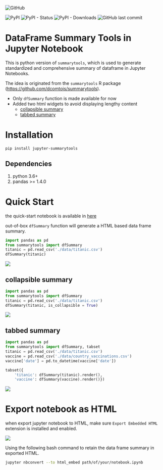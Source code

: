 ![GitHub](https://img.shields.io/github/license/6chaoran/jupyter-summarytools) 

![PyPI](https://img.shields.io/pypi/v/summarytools?color=blue) ![PyPI - Status](https://img.shields.io/pypi/status/summarytools?color=blue) ![PyPI - Downloads](https://img.shields.io/pypi/dm/summarytools?color=blue) ![GitHub last commit](https://img.shields.io/github/last-commit/6chaoran/jupyter-summarytools?color=blue)

# DataFrame Summary Tools in Jupyter Notebook

This is python version of `summarytools`, which is used to generate standardized and comprehensive summary of dataframe in Jupyter Notebooks.

The idea is originated from the `summarytools` R package (https://github.com/dcomtois/summarytools).

* Only `dfSummary` function is made available for now
* Added two html widgets to avoid displaying lengthy content
    + [collapsible summary](#collapsible-summary) 
    + [tabbed summary](#tabbed-summary)

# Installation

```
pip install jupyter-summarytools
```

## Dependencies
1. python 3.6+
2. pandas >= 1.4.0

# Quick Start

the quick-start notebook is available in [here](https://github.com/6chaoran/jupyter-summarytools/blob/master/quick-start.ipynb)

out-of-box `dfSummary` function will generate a HTML based data frame summary.

```py
import pandas as pd
from summarytools import dfSummary
titanic = pd.read_csv('./data/titanic.csv')
dfSummary(titanic)
```
![](images/dfSummary.png)

## collapsible summary

```py
import pandas as pd
from summarytools import dfSummary
titanic = pd.read_csv('./data/titanic.csv')
dfSummary(titanic, is_collapsible = True)
```

![](images/collapsible.gif)

## tabbed summary

```py
import pandas as pd
from summarytools import dfSummary, tabset
titanic = pd.read_csv('./data/titanic.csv')
vaccine = pd.read_csv('./data/country_vaccinations.csv')
vaccine['date'] = pd.to_datetime(vaccine['date'])

tabset({
    'titanic': dfSummary(titanic).render(),
    'vaccine': dfSummary(vaccine).render()})
```

![](images/tabbed.gif)

# Export notebook as HTML

when export jupyter notebook to HTML, make sure `Export Embedded HTML
` extension is installed and enabled.

![](images/embedded_html.png)

Using the following bash command to retain the data frame summary in exported HTML.
```bash
jupyter nbconvert --to html_embed path/of/your/notebook.ipynb
```
